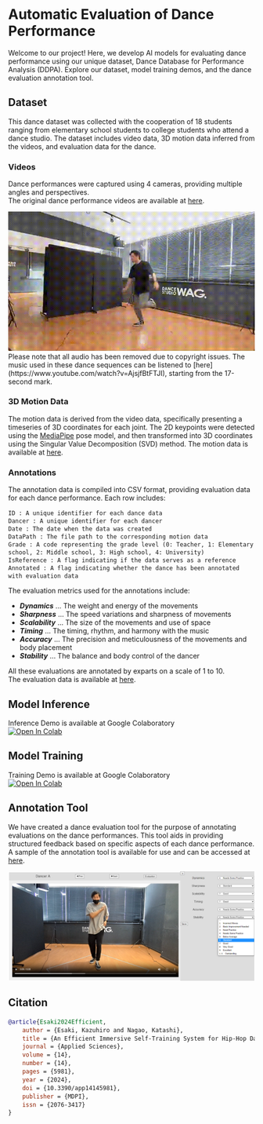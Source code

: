 # Automatic Evaluation of Dance Performance
  Welcome to our project! Here, we develop AI models for evaluating dance performance using our unique dataset, Dance Database for Performance Analysis (DDPA). Explore our dataset, model training demos, and the dance evaluation annotation tool.  
    
## Dataset  
  This dance dataset was collected with the cooperation of 18 students ranging from elementary school students to college students who attend a dance studio. The dataset includes video data, 3D motion data inferred from the videos, and evaluation data for the dance.  

### Videos
  Dance performances were captured using 4 cameras, providing multiple angles and perspectives.  
  The original dance performance videos are available at [here](https://drive.google.com/uc?id=1gpFwfQfyTHlhG6PmXiqpz215XJ4dK7TY).
  
  <img src="images/dance_video_sample.gif" width="640px">  
  Please note that all audio has been removed due to copyright issues.  
  The music used in these dance sequences can be listened to [here](https://www.youtube.com/watch?v=AjsjfBtFTJI), starting from the 17-second mark.  
  
### 3D Motion Data
  The motion data is derived from the video data, specifically presenting a timeseries of 3D coordinates for each joint. The 2D keypoints were detected using the [MediaPipe](https://github.com/google/mediapipe) pose model, and then transformed into 3D coordinates using the Singular Value Decomposition (SVD) method. The motion data is available at [here](https://drive.google.com/uc?id=1DYGHbrxAEtDcVPCeM_oZyXNpEGZD4S8G).  
  
### Annotations
  The annotation data is compiled into CSV format, providing evaluation data for each dance performance. Each row includes:
  ```
  ID : A unique identifier for each dance data
  Dancer : A unique identifier for each dancer
  Date : The date when the data was created
  DataPath : The file path to the corresponding motion data
  Grade : A code representing the grade level (0: Teacher, 1: Elementary school, 2: Middle school, 3: High school, 4: University)
  IsReference : A flag indicating if the data serves as a reference
  Annotated : A flag indicating whether the dance has been annotated with evaluation data
  ```
  The evaluation metrics used for the annotations include:

  - ***Dynamics*** ... The weight and energy of the movements
  - ***Sharpness*** ... The speed variations and sharpness of movements  
  - ***Scalability*** ... The size of the movements and use of space  
  - ***Timing*** ... The timing, rhythm, and harmony with the music  
  - ***Accuracy*** ... The precision and meticulousness of the movements and body placement  
  - ***Stability*** ... The balance and body control of the dancer
  
  All these evaluations are annotated by exparts on a scale of 1 to 10.  
  The evaluation data is available at [here](https://drive.google.com/uc?id=1HhCZ1SrpI4E-5IE2cGAoJcP8LcyuVlyJ).  

## Model Inference
  Inference Demo is available at Google Colaboratory  
  [![Open In Colab](https://colab.research.google.com/assets/colab-badge.svg)](https://colab.research.google.com/github/kazuhiro1999/Automatic-Evaluation-of-Dance-Movements/blob/main/inference.ipynb)  


## Model Training  
  Training Demo is available at Google Colaboratory  
  [![Open In Colab](https://colab.research.google.com/assets/colab-badge.svg)](https://colab.research.google.com/github/kazuhiro1999/Automatic-Evaluation-of-Dance-Movements/blob/main/train.ipynb)  


## Annotation Tool  
  We have created a dance evaluation tool for the purpose of annotating evaluations on the dance performances. This tool aids in providing structured feedback based on specific aspects of each dance performance.  
  A sample of the annotation tool is available for use and can be accessed at [here](https://kazuhiro1999.github.io/Automatic-Evaluation-of-Dance-Movements/).  
    
  ![annotation tool](images/annotation_tool.png)

## Citation  
```bibtex
@article{Esaki2024Efficient,
    author = {Esaki, Kazuhiro and Nagao, Katashi},
    title = {An Efficient Immersive Self-Training System for Hip-Hop Dance Performance with Automatic Evaluation Features},
    journal = {Applied Sciences},
    volume = {14},
    number = {14},
    pages = {5981},
    year = {2024},
    doi = {10.3390/app14145981},
    publisher = {MDPI},
    issn = {2076-3417}
}
```
